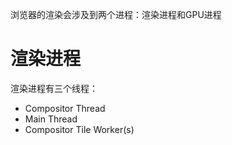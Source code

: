 浏览器的渲染会涉及到两个进程：渲染进程和GPU进程



# 渲染进程

渲染进程有三个线程：

- Compositor Thread
- Main Thread
- Compositor Tile Worker(s)





